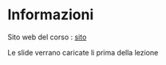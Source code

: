 # Informazioni

Sito web del corso : [sito](https://vdsiuniroma2.github.io/)

Le slide verrano caricate li prima della lezione

